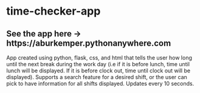<h1>time-checker-app </h1>
<h2>See the app here -> https://aburkemper.pythonanywhere.com  </h2>
<p>App created using python, flask, css, and html that tells the user how long until the next break during the work day (i.e if it is before lunch, time until lunch will be displayed. If it is before clock out, time until clock out will be displayed). Supports
a search feature for a desired shift, or the user can pick to have information for all shifts displayed. Updates every 10 seconds.</p>
